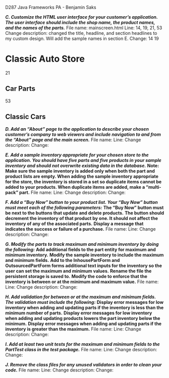 D287 Java Frameworks PA - Benjamin Saks

***C. Customize the HTML user interface for your customer’s application. The user interface should include the shop name, the product names, and the names of the parts.***
File name: mainscreen.html
Line: 14, 19, 21, 53
Change description: changed the title, headline, and section headlines to my custom design. Will add the sample names in section E.
Change: 
14 <title>My Classic Car Store</title>
19 <h1>Classic Auto Store</h1>
21 <h2>Car Parts</h2>
53 <h2>Classic Cars</h2>

***D. Add an “About” page to the application to describe your chosen customer’s company to web viewers and include navigation to and from the “About” page and the main screen.***
File name: 
Line: 
Change description: 
Change: 

***E. Add a sample inventory appropriate for your chosen store to the application. You should have five parts and five products in your sample inventory and should not overwrite existing data in the database.***
**Note: Make sure the sample inventory is added only when both the part and product lists are empty. When adding the sample inventory appropriate for the store, the inventory is stored in a set so duplicate items cannot be added to your products. When duplicate items are added, make a “multi-pack” part.**
File name: 
Line: 
Change description: 
Change: 

***F. Add a “Buy Now” button to your product list. Your “Buy Now” button must meet each of the following parameters:***
**The “Buy Now” button must be next to the buttons that update and delete products.**
**The button should decrement the inventory of that product by one. It should not affect the inventory of any of the associated parts.**
**Display a message that indicates the success or failure of a purchase.**
File name: 
Line: 
Change description: 
Change: 

***G. Modify the parts to track maximum and minimum inventory by doing the following:***
**Add additional fields to the part entity for maximum and minimum inventory.**
**Modify the sample inventory to include the maximum and minimum fields.**
**Add to the InhousePartForm and OutsourcedPartForm forms additional text inputs for the inventory so the user can set the maximum and minimum values.**
**Rename the file the persistent storage is saved to.**
**Modify the code to enforce that the inventory is between or at the minimum and maximum value.**
File name: 
Line: 
Change description: 
Change: 

***H. Add validation for between or at the maximum and minimum fields. The validation must include the following:***
**Display error messages for low inventory when adding and updating parts if the inventory is less than the minimum number of parts.**
**Display error messages for low inventory when adding and updating products lowers the part inventory below the minimum.**
**Display error messages when adding and updating parts if the inventory is greater than the maximum.**
File name: 
Line: 
Change description: 
Change: 

***I. Add at least two unit tests for the maximum and minimum fields to the PartTest class in the test package.***
File name: 
Line: 
Change description: 
Change: 

***J. Remove the class files for any unused validators in order to clean your code.***
File name: 
Line: 
Change description: 
Change: 